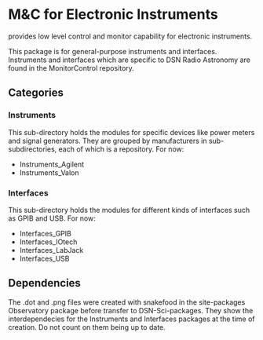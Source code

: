 # M&C for Electronic Instruments

provides low level control and monitor capability for electronic instruments.

This package is for general-purpose instruments and interfaces.  Instruments and interfaces which are specific to DSN Radio Astronomy are found in the MonitorControl repository.

## Categories

### Instruments

This sub-directory holds the modules for specific devices like power meters
and signal generators.  They are grouped by manufacturers in
sub-subdirectories, each of which is a repository.  For now:
* Instruments_Agilent
* Instruments_Valon

### Interfaces

This sub-directory holds the modules for different kinds of interfaces
such as GPIB and USB.  For now:
* Interfaces_GPIB
* Interfaces_IOtech
* Interfaces_LabJack
* Interfaces_USB

## Dependencies

The .dot and .png files were created with snakefood in the site-packages Observatory package before transfer to DSN-Sci-packages.  They show the interdependecies for the Instruments and Interfaces packages at the time of creation.  Do not count on them being up to date.
